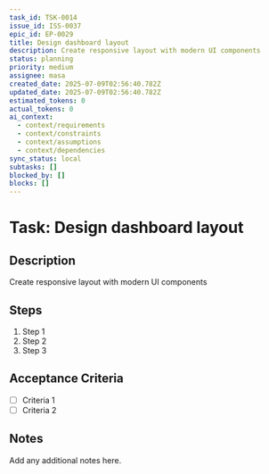 ```yaml
---
task_id: TSK-0014
issue_id: ISS-0037
epic_id: EP-0029
title: Design dashboard layout
description: Create responsive layout with modern UI components
status: planning
priority: medium
assignee: masa
created_date: 2025-07-09T02:56:40.782Z
updated_date: 2025-07-09T02:56:40.782Z
estimated_tokens: 0
actual_tokens: 0
ai_context:
  - context/requirements
  - context/constraints
  - context/assumptions
  - context/dependencies
sync_status: local
subtasks: []
blocked_by: []
blocks: []
---
```


# Task: Design dashboard layout

## Description
Create responsive layout with modern UI components

## Steps
1. Step 1
2. Step 2
3. Step 3

## Acceptance Criteria
- [ ] Criteria 1
- [ ] Criteria 2

## Notes
Add any additional notes here.
